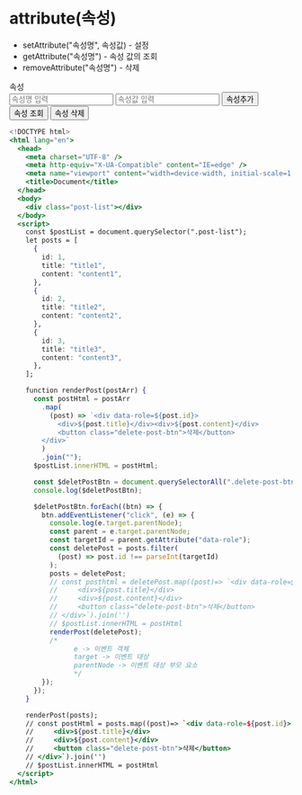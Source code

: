 # attribute(속성)

- setAttribute("속성명", 속성값) - 설정
- getAttribute("속성명") - 속성 값의 조회
- removeAttribute("속성명") - 삭제

<!DOCTYPE html>
<html lang="en">
<head>
    <meta charset="UTF-8">
    <meta http-equiv="X-UA-Compatible" content="IE=edge">
    <meta name="viewport" content="width=device-width, initial-scale=1.0">
    <title>Document</title>

</head>
<body>
    <div id="attribute">속성</div>
    <input name="attr-name" placeholder="속성명 입력"/>
    <input name="attr-value" placeholder="속성값 입력"/>
    <button onclick="addAttribute()">속성추가</button>
    <button onclick="readAttribute()">속성 조회</button>
    <button>속성 삭제</button>
    <script>
        const $attr1 = document.getElementById("attribute");
        const $attr2 = document.getElementsByName('attr-name')[0]
        const $attr3 = document.getElementsByName('attr-value')[0]  
        function addAttribute(){
            const attrName = $attr2.value 
            const attrValue = $attr3.value
            if( !attrName || !attrValue) return;
            $attr1.setAttribute(attrName, attrValue)
            $attr2.value = '';
            $attr3.value = '';
        }
        function readAttribute(){
            if(!$attr2.value) return alert("속성명을 입력해주세요")
            console.log($attr1.getAttribute($attr2.value));
            $attr2.value = '';
            // input의 value에는 null이나 undefined이 들어갈 수 없다
        }
        function deleteAttribute(){
            if(!$attr2.value) return alert("속성명을 입력해주세요")
            $attr1.removeAttribute($attr2.value);
            $attr2.value = '';
        }
    </script>
</body>
</html>

```jsx
<!DOCTYPE html>
<html lang="en">
  <head>
    <meta charset="UTF-8" />
    <meta http-equiv="X-UA-Compatible" content="IE=edge" />
    <meta name="viewport" content="width=device-width, initial-scale=1.0" />
    <title>Document</title>
  </head>
  <body>
    <div class="post-list"></div>
  </body>
  <script>
    const $postList = document.querySelector(".post-list");
    let posts = [
      {
        id: 1,
        title: "title1",
        content: "content1",
      },
      {
        id: 2,
        title: "title2",
        content: "content2",
      },
      {
        id: 3,
        title: "title3",
        content: "content3",
      },
    ];

    function renderPost(postArr) {
      const postHtml = postArr
        .map(
          (post) => `<div data-role=${post.id}>
            <div>${post.title}</div><div>${post.content}</div>
            <button class="delete-post-btn">삭제</button>
        </div>`
        )
        .join("");
      $postList.innerHTML = postHtml;

      const $deletPostBtn = document.querySelectorAll(".delete-post-btn");
      console.log($deletPostBtn);

      $deletPostBtn.forEach((btn) => {
        btn.addEventListener("click", (e) => {
          console.log(e.target.parentNode);
          const parent = e.target.parentNode;
          const targetId = parent.getAttribute("data-role");
          const deletePost = posts.filter(
            (post) => post.id !== parseInt(targetId)
          );
          posts = deletePost;
          // const posthtml = deletePost.map((post)=> `<div data-role=${post.id}>
          //     <div>${post.title}</div>
          //     <div>${post.content}</div>
          //     <button class="delete-post-btn">삭제</button>
          // </div>`).join('')
          // $postList.innerHTML = postHtml
          renderPost(deletePost);
          /*
                e -> 이벤트 객체
                target -> 이벤트 대상
                parentNode -> 이벤트 대상 부모 요소
                */
        });
      });
    }

    renderPost(posts);
    // const postHtml = posts.map((post)=> `<div data-role=${post.id}>
    //     <div>${post.title}</div>
    //     <div>${post.content}</div>
    //     <button class="delete-post-btn">삭제</button>
    // </div>`).join('')
    // $postList.innerHTML = postHtml
  </script>
</html>
```
